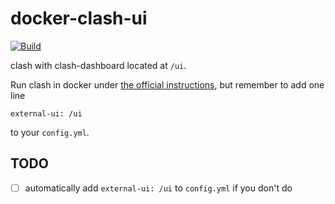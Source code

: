 # docker-clash-ui

[![Build](https://github.com/tnextday/docker-clash-ui/actions/workflows/release-package.yml/badge.svg)](https://github.com/tnextday/docker-clash-ui/actions/workflows/release-package.yml)

clash with clash-dashboard located at `/ui`.

Run clash in docker under [the official instructions](https://github.com/Dreamacro/clash/wiki/Run-clash-in-docker), but remember to add one line
```
external-ui: /ui
```
to your `config.yml`.

## TODO
- [ ] automatically add `external-ui: /ui` to `config.yml` if you don't do
